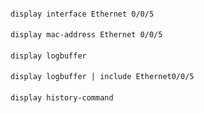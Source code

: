 
####
    display interface Ethernet 0/0/5
####  
    display mac-address Ethernet 0/0/5
####  
    display logbuffer
####  
    display logbuffer | include Ethernet0/0/5
####  
    display history-command
